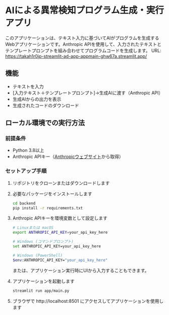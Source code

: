 # AIによる異常検知プログラム生成・実行アプリ

このアプリケーションは、テキスト入力に基づいてAIがプログラムを生成するWebアプリケーションです。Anthropic APIを使用して、入力されたテキストとテンプレートプロンプトを組み合わせてプログラムコードを生成します。
URL: https://takah1r0jp-streamlit-ad-app-appmain-ghw67a.streamlit.app/

## 機能

- テキストを入力
- [入力テキスト＋テンプレートプロンプト]→生成AIに渡す（Anthropic API）
- 生成AIからの出力を表示
- 生成されたコードのダウンロード

## ローカル環境での実行方法

### 前提条件

- Python 3.8以上
- Anthropic APIキー（[Anthropicウェブサイト](https://www.anthropic.com/)から取得）

### セットアップ手順

1. リポジトリをクローンまたはダウンロードします

2. 必要なパッケージをインストールします
   ```bash
   cd backend
   pip install -r requirements.txt
   ```

3. Anthropic APIキーを環境変数として設定します
   ```bash
   # Linuxまたは macOS
   export ANTHROPIC_API_KEY=your_api_key_here
   
   # Windows (コマンドプロンプト)
   set ANTHROPIC_API_KEY=your_api_key_here
   
   # Windows (PowerShell)
   $env:ANTHROPIC_API_KEY="your_api_key_here"
   ```
   
   または、アプリケーション実行時にUIから入力することもできます。

4. アプリケーションを起動します
   ```bash
   streamlit run app/main.py
   ```

5. ブラウザで http://localhost:8501 にアクセスしてアプリケーションを使用します
